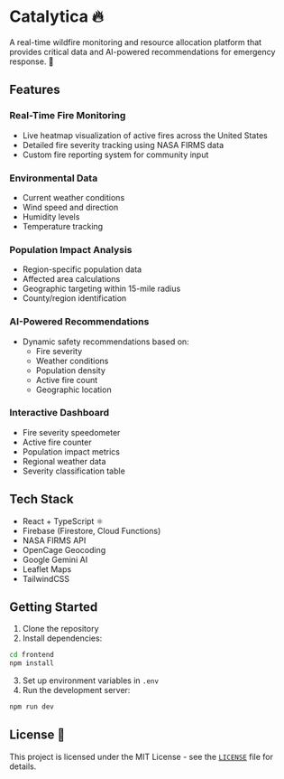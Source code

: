 # Catalytica 🔥

A real-time wildfire monitoring and resource allocation platform that provides critical data and AI-powered recommendations for emergency response. 🛟

## Features 

### Real-Time Fire Monitoring 
- Live heatmap visualization of active fires across the United States 
- Detailed fire severity tracking using NASA FIRMS data 
- Custom fire reporting system for community input 

### Environmental Data 
- Current weather conditions 
- Wind speed and direction 
- Humidity levels 
- Temperature tracking 

### Population Impact Analysis 
- Region-specific population data 
- Affected area calculations 
- Geographic targeting within 15-mile radius 
- County/region identification 

### AI-Powered Recommendations 
- Dynamic safety recommendations based on:
  - Fire severity 
  - Weather conditions 
  - Population density 
  - Active fire count 
  - Geographic location 

### Interactive Dashboard 
- Fire severity speedometer 
- Active fire counter 
- Population impact metrics 
- Regional weather data 
- Severity classification table 

## Tech Stack 

- React + TypeScript ⚛
- Firebase (Firestore, Cloud Functions) 
- NASA FIRMS API 
- OpenCage Geocoding 
- Google Gemini AI 
- Leaflet Maps 
- TailwindCSS 

## Getting Started 

1. Clone the repository 
2. Install dependencies:
```sh
cd frontend
npm install
```
3. Set up environment variables in `.env` 
4. Run the development server:
```sh
npm run dev
```

## License 📄

This project is licensed under the MIT License - see the [`LICENSE`](LICENSE) file for details.
